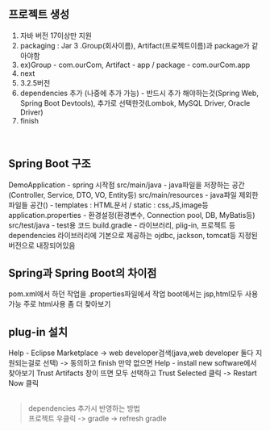 ## 프로젝트 생성
1. 자바 버전 17이상만 지원
2. packaging : Jar
3 .Group(회사이름), Artifact(프로젝트이름)과 package가 같아야함
4. ex)Group - com.ourCom, Artifact - app / package - com.ourCom.app
5. next
6. 3.2.5버전
7. dependencies 추가 (나중에 추가 가능) - 
  반드시 추가 해야하는것(Spring Web, Spring Boot Devtools), 추가로 선택한것(Lombok, MySQL Driver, Oracle Driver)
8. finish
<br>

## Spring Boot 구조
DemoApplication - spring 시작점
src/main/java - java파일을 저장하는 공간(Controller, Service, DTO, VO, Entity등)
src/main/resources - java파일 제외한 파일들 공간() - templates : HTML문서 / static : css,JS,image등
application.properties - 환경설정(환경변수, Connection pool, DB, MyBatis등)
src/test/java - test용 코드
build.gradle - 라이브러리, plig-in, 프로젝트 등
dependencies 라이브러리에 기본으로 제공하는 ojdbc, jackson, tomcat등 지정된 버전으로 내장되어있음
<br>

## Spring과 Spring Boot의 차이점
pom.xml에서 하던 작업을 .properties파일에서 작업
boot에서는 jsp,html모두 사용가능 주로 html사용
좀 더 찾아보기

## plug-in 설치
Help - Eclipse Marketplace -> web developer검색(java,web developer 둘다 지원되는걸로 선택) -> 동의하고 finish
만약 없으면 Help - install new software에서 찾아보기
Trust Artifacts 창이 뜨면 모두 선택하고 Trust Selected 클릭 -> Restart Now 클릭

## 

> dependencies 추가시 반영하는 방법<br>
> 프로젝트 우클릭 -> gradle -> refresh gradle
